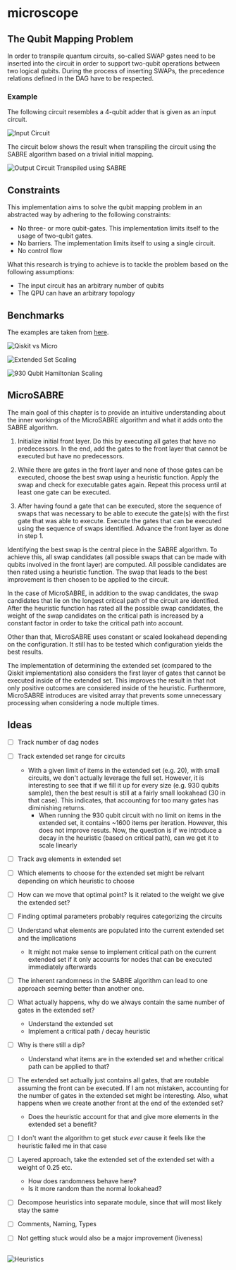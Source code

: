 # microscope

## The Qubit Mapping Problem

In order to transpile quantum circuits, so-called SWAP gates need to be
inserted into the circuit in order to support two-qubit operations between two
logical qubits. During the process of inserting SWAPs, the precedence relations
defined in the DAG have to be respected.

### Example

The following circuit resembles a 4-qubit adder that is given as an input
circuit.

![Input Circuit](./assets/input_circuit.png)

The circuit below shows the result when transpiling the circuit using the SABRE
algorithm based on a trivial initial mapping.

![Output Circuit Transpiled using SABRE](./assets/sabre_circuit.png)

## Constraints

This implementation aims to solve the qubit mapping problem in an abstracted
way by adhering to the following constraints:

- No three- or more qubit-gates. This implementation limits itself to the usage
  of two-qubit gates.
- No barriers. The implementation limits itself to using a single circuit.
- No control flow

What this research is trying to achieve is to tackle the problem based on the
following assumptions:

- The input circuit has an arbitrary number of qubits
- The QPU can have an arbitrary topology

## Benchmarks

The examples are taken from
[here](https://github.com/pnnl/QASMBench/blob/master/large/adder_n28/adder_n28.qasm).

![Qiskit vs Micro](./assets/comparison.png)

![Extended Set Scaling](./assets/es_scaling_64.png)

![930 Qubit Hamiltonian Scaling](./assets/930_hamiltonian.png)

## MicroSABRE

The main goal of this chapter is to provide an intuitive understanding about
the inner workings of the MicroSABRE algorithm and what it adds onto the SABRE
algorithm.

1. Initialize initial front layer. Do this by executing all gates that have no
   predecessors. In the end, add the gates to the front layer that cannot be
   executed but have no predecessors.

2. While there are gates in the front layer and none of those gates can be
   executed, choose the best swap using a heuristic function. Apply the swap
   and check for executable gates again. Repeat this process until at least one
   gate can be executed.

3. After having found a gate that can be executed, store the sequence of swaps
   that was necessary to be able to execute the gate(s) with the first gate
   that was able to execute. Execute the gates that can be executed using the
   sequence of swaps identified. Advance the front layer as done in step 1.

Identifying the best swap is the central piece in the SABRE algorithm. To
achieve this, all swap candidates (all possible swaps that can be made with
qubits involved in the front layer) are computed. All possible candidates are
then rated using a heuristic function. The swap that leads to the best
improvement is then chosen to be applied to the circuit.

In the case of MicroSABRE, in addition to the swap candidates, the swap
candidates that lie on the longest critical path of the circuit are identified.
After the heuristic function has rated all the possible swap candidates, the
weight of the swap candidates on the critical path is increased by a constant
factor in order to take the critical path into account.

Other than that, MicroSABRE uses constant or scaled lookahead depending on the
configuration. It still has to be tested which configuration yields the best
results.

The implementation of determining the extended set (compared to the Qiskit
implementation) also considers the first layer of gates that cannot be executed
inside of the extended set. This improves the result in that not only positive
outcomes are considered inside of the heuristic. Furthermore, MicroSABRE
introduces are visited array that prevents some unnecessary processing when
considering a node multiple times.


## Ideas

- [ ] Track number of dag nodes
- [ ] Track extended set range for circuits
    - With a given limit of items in the extended set (e.g. 20), with small
      circuits, we don't actually leverage the full set. However, it is
      interesting to see that if we fill it up for every size (e.g. 930 qubits
      sample), then the best result is still at a fairly small lookahead (30 in
      that case). This indicates, that accounting for too many gates has
      diminishing returns.
        - When running the 930 qubit circuit with no limit on items in the
          extended set, it contains ~1600 items per iteration. However, this
          does not improve resuts. Now, the question is if we introduce a decay
          in the heuristic (based on critical path), can we get it to scale
          linearly
- [ ] Track avg elements in extended set
- [ ] Which elements to choose for the extended set might be relvant depending
  on which heuristic to choose
- [ ] How can we move that optimal point? Is it related to the weight we give
  the extended set?

- [ ] Finding optimal parameters probably requires categorizing the circuits
- [ ] Understand what elements are populated into the current extended set and
  the implications
    - It might not make sense to implement critical path on the current
      extended set if it only accounts for nodes that can be executed
      immediately afterwards
- [ ] The inherent randomness in the SABRE algorithm can lead to one approach
  seeming better than another one.
- [ ] What actually happens, why do we always contain the same number of gates in
  the extended set?
  - Understand the extended set
  - Implement a critical path / decay heuristic
- [ ] Why is there still a dip?
  - Understand what items are in the extended set and whether critical path can
    be applied to that?
- [ ] The extended set actually just contains all gates, that are routable assuming
  the front can be executed. If I am not mistaken, accounting for the number of
  gates in the extended set might be interesting. Also, what happens when we
  create another front at the end of the extended set?
    - Does the heuristic account for that and give more elements in the
      extended set a benefit?
- [ ] I don't want the algorithm to get stuck _ever_ cause it feels like the heuristic failed me in that case
- [ ] Layered approach, take the extended set of the extended set with a weight of 0.25 etc.
  - How does randomness behave here?
  - Is it more random than the normal lookahead?
- [ ] Decompose heuristics into separate module, since that will most likely stay the same
- [ ] Comments, Naming, Types
- [ ] Not getting stuck would also be a major improvement (liveness)

##

![Heuristics](./assets/heuristics_10k.png)

